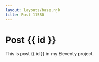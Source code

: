 ```yaml
---
layout: layouts/base.njk
title: Post 11580
---
```


# Post {{ id }}

This is post {{ id }} in my Eleventy project.
